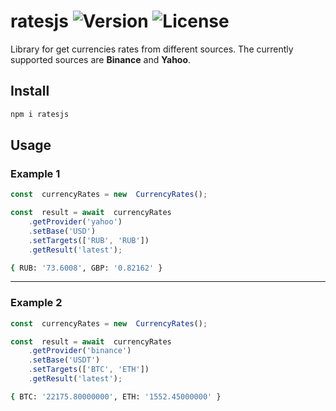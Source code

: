 
# ratesjs ![Version](https://img.shields.io/npm/v/ratesjs) ![License](https://img.shields.io/npm/l/ratesjs)

Library for get currencies rates from different sources. The currently supported sources are **Binance** and **Yahoo**.

## Install

```sh
npm i ratesjs
```

## Usage

### Example 1

````typescript
const  currencyRates = new  CurrencyRates();

const  result = await  currencyRates
    .getProvider('yahoo')
    .setBase('USD')
    .setTargets(['RUB', 'RUB'])
    .getResult('latest');
````

```sh
{ RUB: '73.6008', GBP: '0.82162' }
```

--------------

### Example 2
````typescript
const  currencyRates = new  CurrencyRates();

const  result = await  currencyRates
    .getProvider('binance')
    .setBase('USDT')
    .setTargets(['BTC', 'ETH'])
    .getResult('latest');
````

```sh
{ BTC: '22175.80000000', ETH: '1552.45000000' }
```
